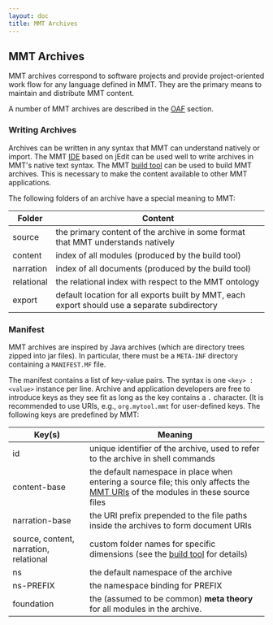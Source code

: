 ```yaml
---
layout: doc
title: MMT Archives
---
```


## MMT Archives

MMT archives correspond to software projects and provide project-oriented work flow for any language defined in MMT.
They are the primary means to maintain and distribute MMT content.

A number of MMT archives are described in the [OAF](oaf.html) section.

### Writing Archives

Archives can be written in any syntax that MMT can understand natively or import.
The MMT [IDE](../../setup/jedit.html) based on jEdit can be used well to write archives in MMT's native text syntax.
The MMT [build tool](building.html) can be used to build MMT archives. This is necessary to make the content available to other MMT applications.

The following folders of an archive have a special meaning to MMT:

Folder  |	Content
------ | -------
source |	the primary content of the archive in some format that MMT understands natively
content	| index of all modules (produced by the build tool)
narration	| index of all documents (produced by the build tool)
relational |	the relational index with respect to the MMT ontology
export |	default location for all exports built by MMT, each export should use a separate subdirectory

### Manifest
MMT archives are inspired by Java archives (which are directory trees zipped into jar files). In particular, there must be a `META-INF` directory containing a `MANIFEST.MF` file.

The manifest contains a list of key-value pairs. The syntax is one `<key> : <value>` instance per line.
Archive and application developers are free to introduce keys as they see fit as long as the key contains a `.` character. (It is recommended to use URIs, e.g., `org.mytool.mmt` for user-defined keys.
The following keys are predefined by MMT:

Key(s) | Meaning
------ | ------
id |	unique identifier of the archive, used to refer to the archive in shell commands
content-base |	the default namespace in place when entering a source file; this only affects the [MMT URIs](../api/uris.html) of the modules in these source files
narration-base	| the URI prefix prepended to the file paths inside the archives to form document URIs
source, content, narration, relational |	custom folder names for specific dimensions (see the [build tool](building.html) for details)
ns	| the default namespace of the archive
ns-PREFIX	| the namespace binding for PREFIX
foundation | the (assumed to be common) **meta theory** for all modules in the archive.
